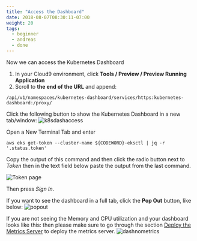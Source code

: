 ```yaml
---
title: "Access the Dashboard"
date: 2018-08-07T08:30:11-07:00
weight: 20
tags:
  - beginner
  - andreas
  - done
---
```


Now we can access the Kubernetes Dashboard

1. In your Cloud9 environment, click **Tools / Preview / Preview Running Application**
1. Scroll to **the end of the URL** and append:

```
/api/v1/namespaces/kubernetes-dashboard/services/https:kubernetes-dashboard:/proxy/
```

Click the following button to show the Kubernetes Dashboard in a new tab/window:
![k8sdashaccess](/images/mfe/k8sdashaccess.jpg?classes=border,shadow)

Open a New Terminal Tab  and enter
```
aws eks get-token --cluster-name ${CODEWORD}-eksctl | jq -r '.status.token'
```

Copy the output of this command and then click the radio button next to
*Token* then in the text field below paste the output from the last command.

![Token page](/images/dashboard-connect.png?classes=border,shadow)

Then press *Sign In*.

If you want to see the dashboard in a full tab, click the **Pop Out** button, like below:
![popout](/images/popout.png?classes=border,shadow)

If you are not seeing the Memory and CPU utilization and your dashboard looks like this:
then please make sure to go through the section  [Deploy the Metrics Server](/030_container/040_dashboard/metricsserver) to deploy the metrics server.
![dashnometrics](/images/mfe/dashnometrics.jpg?classes=border,shadow)

